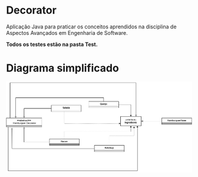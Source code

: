 # Decorator

Aplicação Java para praticar os conceitos aprendidos na disciplina de Aspectos Avançados em Engenharia de Software.

**Todos os testes estão na pasta Test.** 

# Diagrama simplificado
![Bridge ](src/imgs/Hamburguer.drawio.png)

